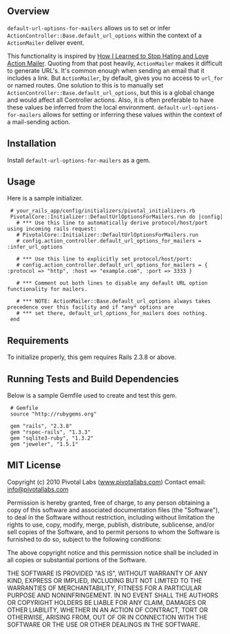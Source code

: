 ## Overview
`default-url-options-for-mailers` allows us to set or infer `ActionController::Base.default_url_options` within the context of a `ActionMailer` deliver event.

This functionality is inspired by [How I Learned to Stop Hating and Love Action Mailer](http://pivotallabs.com/users/nick/blog/articles/281-how-i-learned-to-stop-hating-and-love-action-mailer "nick - How I Learned to Stop Hating and Love Action Mailer").  Quoting from that post heavily, `ActionMailer` makes it difficult to generate URL's. It's common enough when sending an email that it includes a link. But `ActionMailer`, by default, gives you no access to `url_for` or named routes.  One solution to this is to manually set `ActionController::Base.default_url_options`, but this is a global change and would affect all Controller actions.  Also, it is often preferable to have these values be inferred from the local environment.  `default-url-options-for-mailers` allows for setting or inferring these values within the context of a mail-sending action.

## Installation
Install `default-url-options-for-mailers` as a gem.

## Usage
Here is a sample initializer.

     # your_rails_app/config/initializers/pivotal_initializers.rb
     PivotalCore::Initializer::DefaultUrlOptionsForMailers.run do |config|
       # *** Use this line to automatically derive protocol/host/port using incoming rails request:
       # PivotalCore::Initializer::DefaultUrlOptionsForMailers.run
       # config.action_controller.default_url_options_for_mailers = :infer_url_options

       # *** Use this line to explicitly set protocol/host/port:
       # config.action_controller.default_url_options_for_mailers = { :protocol => "http", :host => "example.com", :port => 3333 }

       # *** Comment out both lines to disable any default URL option functionality for mailers.

       # *** NOTE: ActionMailer::Base.default_url_options always takes precedence over this facility and if *any* options are
       # *** set there, default_url_options_for_mailers does nothing.
     end

## Requirements
To initialize properly, this gem requires Rails 2.3.8 or above.

## Running Tests and Build Dependencies
Below is a sample Gemfile used to create and test this gem.

     # Gemfile
     source "http://rubygems.org"
     
     gem "rails", "2.3.8"
     gem "rspec-rails", "1.3.3"
     gem "sqlite3-ruby", "1.3.2"
     gem "jeweler", "1.5.1"

## MIT License

Copyright (c) 2010 Pivotal Labs (www.pivotallabs.com)
Contact email: info@pivotallabs.com

Permission is hereby granted, free of charge, to any person
obtaining a copy of this software and associated documentation
files (the "Software"), to deal in the Software without
restriction, including without limitation the rights to use,
copy, modify, merge, publish, distribute, sublicense, and/or sell
copies of the Software, and to permit persons to whom the
Software is furnished to do so, subject to the following
conditions:

The above copyright notice and this permission notice shall be
included in all copies or substantial portions of the Software.

THE SOFTWARE IS PROVIDED "AS IS", WITHOUT WARRANTY OF ANY KIND,
EXPRESS OR IMPLIED, INCLUDING BUT NOT LIMITED TO THE WARRANTIES
OF MERCHANTABILITY, FITNESS FOR A PARTICULAR PURPOSE AND
NONINFRINGEMENT. IN NO EVENT SHALL THE AUTHORS OR COPYRIGHT
HOLDERS BE LIABLE FOR ANY CLAIM, DAMAGES OR OTHER LIABILITY,
WHETHER IN AN ACTION OF CONTRACT, TORT OR OTHERWISE, ARISING
FROM, OUT OF OR IN CONNECTION WITH THE SOFTWARE OR THE USE OR
OTHER DEALINGS IN THE SOFTWARE.